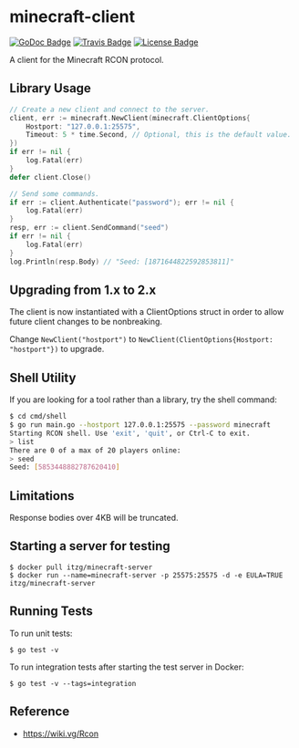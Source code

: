 # minecraft-client

[![GoDoc Badge]][GoDoc]
[![Travis Badge]][Travis]
[![License Badge]][License]

A client for the Minecraft RCON protocol.

## Library Usage

```go
// Create a new client and connect to the server.
client, err := minecraft.NewClient(minecraft.ClientOptions{
	Hostport: "127.0.0.1:25575",
	Timeout: 5 * time.Second, // Optional, this is the default value.
})
if err != nil {
	log.Fatal(err)
}
defer client.Close()

// Send some commands.
if err := client.Authenticate("password"); err != nil {
	log.Fatal(err)
}
resp, err := client.SendCommand("seed")
if err != nil {
	log.Fatal(err)
}
log.Println(resp.Body) // "Seed: [1871644822592853811]"
```

## Upgrading from 1.x to 2.x

The client is now instantiated with a ClientOptions struct in order to allow future client changes to be nonbreaking.

Change `NewClient("hostport")` to `NewClient(ClientOptions{Hostport: "hostport"})` to upgrade.

## Shell Utility

If you are looking for a tool rather than a library, try the shell command:

```bash
$ cd cmd/shell
$ go run main.go --hostport 127.0.0.1:25575 --password minecraft
Starting RCON shell. Use 'exit', 'quit', or Ctrl-C to exit.
> list
There are 0 of a max of 20 players online:
> seed
Seed: [5853448882787620410]
```

## Limitations

Response bodies over 4KB will be truncated.

## Starting a server for testing

```
$ docker pull itzg/minecraft-server
$ docker run --name=minecraft-server -p 25575:25575 -d -e EULA=TRUE itzg/minecraft-server
```

## Running Tests

To run unit tests:

```
$ go test -v
```

To run integration tests after starting the test server in Docker:

```
$ go test -v --tags=integration
```

## Reference

- https://wiki.vg/Rcon

[GoDoc]: https://pkg.go.dev/github.com/willroberts/minecraft-client
[GoDoc Badge]: https://pkg.go.dev/badge/github.com/willroberts/minecraft-client
[Travis]: https://travis-ci.org/willroberts/minecraft-client
[Travis Badge]: https://api.travis-ci.org/willroberts/minecraft-client.svg?branch=main
[License]: https://www.gnu.org/licenses/gpl-3.0
[License Badge]: https://img.shields.io/badge/License-GPLv3-blue.svg
